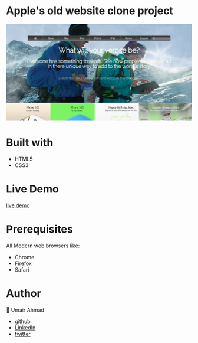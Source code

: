 

Apple's old website clone project 
===================

![Image description](https://raw.githubusercontent.com/UmairAhmad125/apple-website-clone/feature/resources/Screenshot.png)



# Built with #
 - HTML5 
  - CSS3 


# Live Demo #
[live demo]()


 # Prerequisites #
 All Modern web browsers like:
- Chrome 
- Firefox
 - Safari



 # Author # 


👤 Umair Ahmad
 - [github](https://github.com/UmairAhmad125)
 - [LinkedIn](https://www.linkedin.com/in/umair-ahmad-b5a89015a/)
 - [twitter](https://twitter.com/umairahmadDP)   
